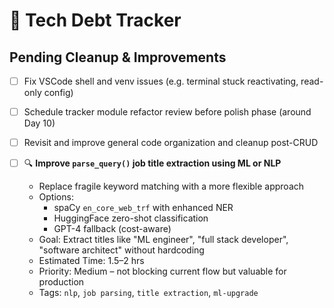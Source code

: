 # 🧹 Tech Debt Tracker

## Pending Cleanup & Improvements

- [ ] Fix VSCode shell and venv issues (e.g. terminal stuck reactivating, read-only config)
- [ ] Schedule tracker module refactor review before polish phase (around Day 10)
- [ ] Revisit and improve general code organization and cleanup post-CRUD

- [ ] 🔍 **Improve `parse_query()` job title extraction using ML or NLP**
  - Replace fragile keyword matching with a more flexible approach
  - Options:
    - spaCy `en_core_web_trf` with enhanced NER
    - HuggingFace zero-shot classification
    - GPT-4 fallback (cost-aware)
  - Goal: Extract titles like "ML engineer", "full stack developer", "software architect" without hardcoding
  - Estimated Time: 1.5–2 hrs
  - Priority: Medium – not blocking current flow but valuable for production
  - Tags: `nlp`, `job parsing`, `title extraction`, `ml-upgrade`

